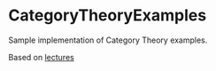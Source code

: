 # CategoryTheoryExamples
Sample implementation of Category Theory examples.

Based on [lectures](https://www.youtube.com/playlist?list=PLbgaMIhjbmEnaH_LTkxLI7FMa2HsnawM_)
